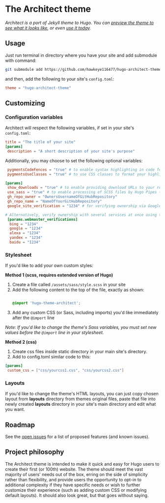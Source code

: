 # The Architect theme

*Architect is a port of Jekyll theme to Hugo. You can [preview the theme to see what it looks like](https://hugo-architect-theme-demo.netlify.com/), or even [use it today](#usage).*

## Usage
Just run terminal in directory where you have your site and add submodule with command:
```sh
git submodule add https://github.com/hawkeye116477/hugo-architect-theme.git themes/hugo-architect-theme
```
and then, add the following to your site's `config.toml`:

```toml
theme = "hugo-architect-theme"
```

## Customizing

### Configuration variables

Architect will respect the following variables, if set in your site's `config.toml`:

```toml
title = "The title of your site"
[params]
 description = "A short description of your site's purpose"
```

Additionally, you may choose to set the following optional variables:

```toml
 pygmentsCodeFences = "true" # to enable syntax highlighting in code fences with a language tag in markdown
 pygmentsUseClasses = "true" # to use CSS classes to format your highlighted code (The Architect theme has rouge-github.scss with rules for classes)

[params]
 show_downloads = "true" # to enable providing download URLs to your repo on sidebar
 use_sass = "true" # to enable processing of SCSS files by Hugo Pipes (requires extended version of Hugo, currently doesn't supported by Netlify)
 gh_repo_owner = "OwnersUsernameOfGitHubRepository"
 gh_repo_name = "NameOfYourGitHubRepository"
 google_site_verification = "1234" # for verifying ownership via Google webmaster tools

# Alternatively, verify ownership with several services at once using the following format:
 [params.webmaster_verifications]
  bing = "1234"
  google = "1234"
  alexa = "1234"
  yandex = "1234"
  baidu = "1234"
```

### Stylesheet

If you'd like to add your own custom styles:

**Method 1 (scss, requires extended version of Hugo)**
1. Create a file called `/assets/sass/style.scss` in your site
2. Add the following content to the top of the file, exactly as shown:
    ```scss

    @import 'hugo-theme-architect';
    ```
3. Add any custom CSS (or Sass, including imports) you'd like immediately after the `@import` line

*Note: If you'd like to change the theme's Sass variables, you must set new values before the `@import` line in your stylesheet.*

**Method 2 (css)**
1. Create css files inside static directory in your main site's directory.
2. Add to config.toml similar code to this:
```toml
[params]
 custom_css = ["css/yourcss1.css", "css/yourcss2.css"]
```


### Layouts

If you'd like to change the theme's HTML layouts, you can just copy chosen layout from **layouts** directory from themes original files, paste that file into newly created **layouts** directory in your site's main directory and edit what you want.

## Roadmap

See the [open issues](https://github.com/hawkeye116477/hugo-architect-theme/issues) for a list of proposed features (and known issues).

## Project philosophy

The Architect theme is intended to make it quick and easy for Hugo users to create their first (or 100th) website. The theme should meet the vast majority of users' needs out of the box, erring on the side of simplicity rather than flexibility, and provide users the opportunity to opt-in to additional complexity if they have specific needs or wish to further customize their experience (such as adding custom CSS or modifying default layouts). It should also look great, but that goes without saying.

